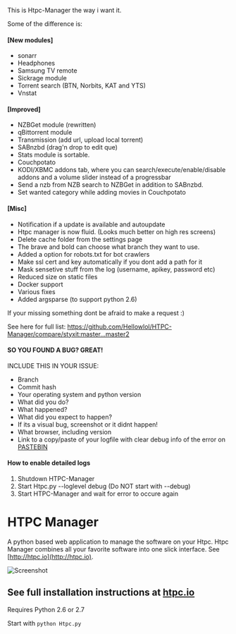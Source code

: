 This is Htpc-Manager the way i want it.

Some of the difference is:

#### [New modules]
- sonarr
- Headphones
- Samsung TV remote
- Sickrage module
- Torrent search (BTN, Norbits, KAT and YTS)
- Vnstat

#### [Improved]
- NZBGet module (rewritten)
- qBittorrent module
- Transmission (add url, upload local torrent)
- SABnzbd (drag'n drop to edit que)
- Stats module is sortable.
- Couchpotato
- KODI/XBMC addons tab, where you can search/execute/enable/disable addons and a volume slider instead of a progressbar
- Send a nzb from NZB search to NZBGet in addition to SABnzbd.
- Set wanted category while adding movies in Couchpotato

#### [Misc]
- Notification if a update is available and autoupdate
- Htpc manager is now fluid. (Looks much better on high res screens)
- Delete cache folder from the settings page
- The brave and bold can choose what branch they want to use.
- Added a option for robots.txt for bot crawlers
- Make ssl cert and key automatically if you dont add a path for it
- Mask sensetive stuff from the log (username, apikey, password etc)
- Reduced size on static files
- Docker support
- Various fixes
- Added argsparse (to support python 2.6)



If your missing something dont be afraid to make a request :)

See here for full list:
https://github.com/Hellowlol/HTPC-Manager/compare/styxit:master...master2

#### SO YOU FOUND A BUG? GREAT!
INCLUDE THIS IN YOUR ISSUE:
 - Branch
 - Commit hash
 - Your operating system and python version
 - What did you do?
 - What happened?
 - What did you expect to happen?
 - If its a visual bug, screenshot or it didnt happen!
 - What browser, including version
 - Link to a copy/paste of your logfile with clear debug info of the error on [PASTEBIN](http://www.pastebin.com)

#### How to enable detailed logs
1. Shutdown HTPC-Manager
2. Start Htpc.py --loglevel debug (Do NOT start with --debug)
3. Start HTPC-Manager and wait for error to occure again

HTPC Manager
=====

A python based web application to manage the software on your Htpc. Htpc Manager combines all your favorite software into one slick interface. See [http://htpc.io](http://htpc.io).

![Screenshot](http://htpc.io/img/screenshots/dashboard.png)


## See full installation instructions at [htpc.io](http://htpc.io/)

Requires Python 2.6 or 2.7

Start with ```python Htpc.py```
